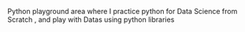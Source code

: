 Python playground area where I practice python for Data Science from Scratch , and play with Datas using python libraries
